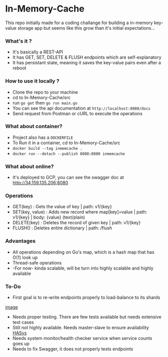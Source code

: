 # In-Memory-Cache


This repo initially made for a coding challange for building a in-memory key-value storage app but seems like this grow than it's initial expectations...


### What's it ? 

 - It's basically a REST-API
 - It has GET, SET, DELETE & FLUSH endpoints which are self-explanatory
 - It has persistant state, meaning it saves the key-value pairs even after a reboot


### How to use it locally ?

  - Clone the repo to your machine
  - cd to In-Memory-Cache/src
  - run `go get` then `go run main.go`
  - You can see the api documentation at `http://localhost:8080/docs`
  - Send request from Postman or cURL to execute the operations

### What about container?

  - Project also has a `DOCKERFILE`
  - To Run it in a container, cd to In-Memory-Cache/src
  - `docker build --tag inmemcache .`
  - `docker run --detach --publish 8080:8080 inmemcache`


### What about online?

  - It's deployed to GCP, you can see the swagger doc at http://34.159.135.206:8080


### Operations

  - GET(key) : Gets the value of key |  path: v1/{key}
  - SET(key, value) : Adds new record where map[key]=value | path: v1/{key}  | body: {value} (text/plain)
  - DELETE(key) : Deletes the record of given key | path: v1/{key}
  - FLUSH() : Deletes entire dictionary  | path: /flush

### Advantages
 
 - All operations depending on Go's map, which is a hash map that has O(1) look up 
 - Thread-safe operations
 - -For now- kinda scalable, will be turn into highly scalable and highly available



### To-Do


  - First goal is to re-write endpoints properly to load-balance to its shards

  [image](/firstGoal.png)

  - Needs proper testing. There are few tests available but needs extensive test cases
  - Still not highly available. Needs master-slave to ensure availability
  [HASys](/secondGoal.png)
  - Needs system monitor/health checker service when service counts goes up
  - Needs to fix Swagger, it does not properly tests endpoints